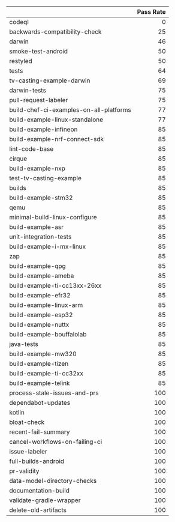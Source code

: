 |                                         |   Pass Rate |
|:----------------------------------------|------------:|
| codeql                                  |           0 |
| backwards-compatibility-check           |          25 |
| darwin                                  |          46 |
| smoke-test-android                      |          50 |
| restyled                                |          50 |
| tests                                   |          64 |
| tv-casting-example-darwin               |          69 |
| darwin-tests                            |          75 |
| pull-request-labeler                    |          75 |
| build-chef-ci-examples-on-all-platforms |          77 |
| build-example-linux-standalone          |          77 |
| build-example-infineon                  |          85 |
| build-example-nrf-connect-sdk           |          85 |
| lint-code-base                          |          85 |
| cirque                                  |          85 |
| build-example-nxp                       |          85 |
| test-tv-casting-example                 |          85 |
| builds                                  |          85 |
| build-example-stm32                     |          85 |
| qemu                                    |          85 |
| minimal-build-linux-configure           |          85 |
| build-example-asr                       |          85 |
| unit-integration-tests                  |          85 |
| build-example-i-mx-linux                |          85 |
| zap                                     |          85 |
| build-example-qpg                       |          85 |
| build-example-ameba                     |          85 |
| build-example-ti-cc13xx-26xx            |          85 |
| build-example-efr32                     |          85 |
| build-example-linux-arm                 |          85 |
| build-example-esp32                     |          85 |
| build-example-nuttx                     |          85 |
| build-example-bouffalolab               |          85 |
| java-tests                              |          85 |
| build-example-mw320                     |          85 |
| build-example-tizen                     |          85 |
| build-example-ti-cc32xx                 |          85 |
| build-example-telink                    |          85 |
| process-stale-issues-and-prs            |         100 |
| dependabot-updates                      |         100 |
| kotlin                                  |         100 |
| bloat-check                             |         100 |
| recent-fail-summary                     |         100 |
| cancel-workflows-on-failing-ci          |         100 |
| issue-labeler                           |         100 |
| full-builds-android                     |         100 |
| pr-validity                             |         100 |
| data-model-directory-checks             |         100 |
| documentation-build                     |         100 |
| validate-gradle-wrapper                 |         100 |
| delete-old-artifacts                    |         100 |